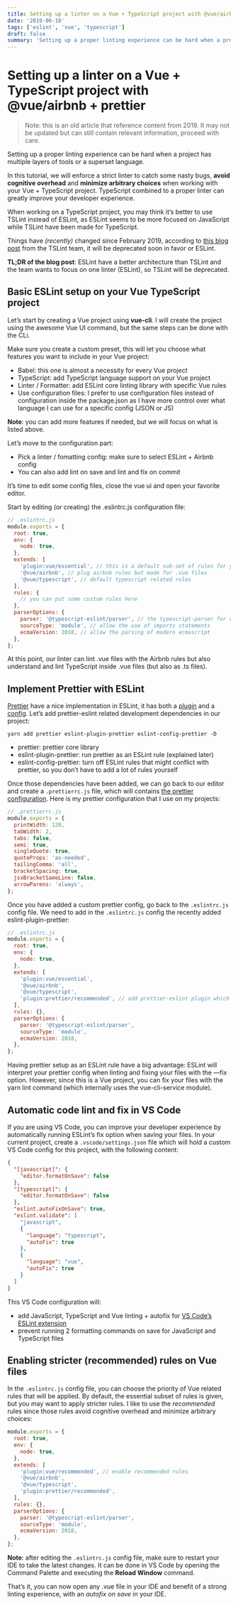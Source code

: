 ```yaml
---
title: Setting up a linter on a Vue + TypeScript project with @vue/airbnb + prettier
date: '2019-06-18'
tags: ['eslint', 'vue', 'typescript']
draft: false
summary: 'Setting up a proper linting experience can be hard when a project has multiple layers of tools or a superset language. In this article, we will create our own linter for Vue + TypeScript projects.'
---
```


# Setting up a linter on a Vue + TypeScript project with @vue/airbnb + prettier

> Note: this is an old article that reference content from 2019. It may not be updated but can still contain relevant information, proceed with care.

Setting up a proper linting experience can be hard when a project has multiple layers of tools or a superset language.

In this tutorial, we will enforce a strict linter to catch some nasty bugs, **avoid cognitive overhead** and **minimize arbitrary choices** when working with your Vue + TypeScript project. TypeScript combined to a proper linter can greatly improve your developer experience.

When working on a TypeScript project, you may think it’s better to use TSLint instead of ESLint, as ESLint seems to be more focused on JavaScript while TSLint have been made for TypeScript.

Things have _(recently)_ changed since February 2019, according to [this blog post](https://medium.com/palantir/tslint-in-2019-1a144c2317a9) from the TSLint team, it will be deprecated soon in favor or ESLint.

**TL;DR of the blog post**: ESLint have a better architecture than TSLint and the team wants to focus on one linter (ESLint), so TSLint will be deprecated.

## Basic ESLint setup on your Vue TypeScript project

Let’s start by creating a Vue project using **vue-cli**. I will create the project using the awesome Vue UI command, but the same steps can be done with the CLi.

Make sure you create a custom preset, this will let you choose what features you want to include in your Vue project:

- Babel: this one is almost a necessity for every Vue project
- TypeScript: add TypeScript language support on your Vue project
- Linter / Formatter: add ESLint core linting library with specific Vue rules
- Use configuration files: I prefer to use configuration files instead of configuration inside the package.json as I have more control over what language I can use for a specific config (JSON or JS)

**Note**: you can add more features if needed, but we will focus on what is listed above.

Let’s move to the configuration part:

- Pick a linter / fomatting config: make sure to select ESLint + Airbnb config
- You can also add lint on save and lint and fix on commit

It’s time to edit some config files, close the vue ui and open your favorite editor.

Start by editing (or creating) the .eslintrc.js configuration file:

```JavaScript
// .eslintrc.js
module.exports = {
  root: true,
  env: {
    node: true,
  },
  extends: [
    'plugin:vue/essential', // this is a default sub-set of rules for your .vue files
    '@vue/airbnb', // plug airbnb rules but made for .vue files
    '@vue/typescript', // default typescript related rules
  ],
  rules: {
    // you can put some custom rules here
  },
  parserOptions: {
    parser: '@typescript-eslint/parser', // the typescript-parser for eslint, instead of tslint
    sourceType: 'module', // allow the use of imports statements
    ecmaVersion: 2018, // allow the parsing of modern ecmascript
  },
};
```

At this point, our linter can lint .vue files with the Airbnb rules but also understand and lint TypeScript inside .vue files (but also as .ts files).

## Implement Prettier with ESLint

[Prettier](https://prettier.io/) have a nice implementation in ESLint, it has both a [plugin](https://www.npmjs.com/package/eslint-plugin-prettier) and a [config](https://www.npmjs.com/package/eslint-config-prettier). Let’s add prettier-eslint related development dependencies in our project:

```shell
yarn add prettier eslint-plugin-prettier eslint-config-prettier -D
```

- prettier: prettier core library
- eslint-plugin-prettier: run prettier as an ESLint rule (explained later)
- eslint-config-prettier: turn off ESLint rules that might conflict with prettier, so you don’t have to add a lot of rules yourself

Once those dependencies have been added, we can go back to our editor and create a `.prettierrc.js` file, which will contains [the prettier configuration](https://prettier.io/docs/en/options.html). Here is my prettier configuration that I use on my projects:

```JavaScript
// .prettierrc.js
module.exports = {
  printWidth: 120,
  tabWidth: 2,
  tabs: false,
  semi: true,
  singleQuote: true,
  quoteProps: 'as-needed',
  tailingComma: 'all',
  bracketSpacing: true,
  jsxBracketSameLine: false,
  arrowParens: 'always',
};
```

Once you have added a custom prettier config, go back to the `.eslintrc.js` config file. We need to add in the `.eslintrc.js` config the recently added eslint-plugin-prettier:

```JavaScript
// .eslintrc.js
module.exports = {
  root: true,
  env: {
    node: true,
  },
  extends: [
    'plugin:vue/essential',
    '@vue/airbnb',
    '@vue/typescript',
    'plugin:prettier/recommended', // add prettier-eslint plugin which will uses the `.prettierrc.js` config
  ],
  rules: {},
  parserOptions: {
    parser: '@typescript-eslint/parser',
    sourceType: 'module',
    ecmaVersion: 2018,
  },
};
```

Having prettier setup as an ESLint rule have a big advantage: ESLint will interpret your prettier config when linting and fixing your files with the —fix option. However, since this is a Vue project, you can fix your files with the yarn lint command (which internally uses the vue-cli-service module).

## Automatic code lint and fix in VS Code

If you are using VS Code, you can improve your developer experience by automatically running ESLint’s fix option when saving your files. In your current project, create a `.vscode/settings.json` file which will hold a custom VS Code config for this project, with the following content:

```json
{
  "[javascript]": {
    "editor.formatOnSave": false
  },
  "[typescript]": {
    "editor.formatOnSave": false
  },
  "eslint.autoFixOnSave": true,
  "eslint.validate": [
    "javascript",
    {
      "language": "typescript",
      "autoFix": true
    },
    {
      "language": "vue",
      "autoFix": true
    }
  ]
}
```

This VS Code configuration will:

- add JavaScript, TypeScript and Vue linting + autofix for [VS Code’s ESLint extension](https://marketplace.visualstudio.com/items?itemName=dbaeumer.vscode-eslint)
- prevent running 2 formatting commands on save for JavaScript and TypeScript files

## Enabling stricter (recommended) rules on Vue files

In the `.eslintrc.js` config file, you can choose the priority of Vue related rules that will be applied. By default, the essential subset of rules is given, but you may want to apply stricter rules. I like to use the _recommended_ rules since those rules avoid cognitive overhead and minimize arbitrary choices:

```JavaScript
module.exports = {
  root: true,
  env: {
    node: true,
  },
  extends: [
    'plugin:vue/recommended', // enable recommended rules
    '@vue/airbnb',
    '@vue/typescript',
    'plugin:prettier/recommended',
  ],
  rules: {},
  parserOptions: {
    parser: '@typescript-eslint/parser',
    sourceType: 'module',
    ecmaVersion: 2018,
  },
};
```

**Note**: after editing the `.eslintrc.js` config file, make sure to restart your IDE to take the latest changes. It can be done in VS Code by opening the Command Palette and executing the **Reload Window** command.

That’s it, you can now open any .vue file in your IDE and benefit of a strong linting experience, with an _autofix on save_ in your IDE.
